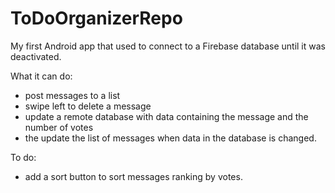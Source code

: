 # ToDoOrganizerRepo
 My first Android app that used to connect to a Firebase database until it was deactivated. 
 
 What it can do: 
 - post messages to a list
 - swipe left to delete a message
 - update a remote database with data containing the message and the number of votes
 - the update the list of messages when data in the database is changed. 
 
 
 To do:
 - add a sort button to sort messages ranking by votes. 
